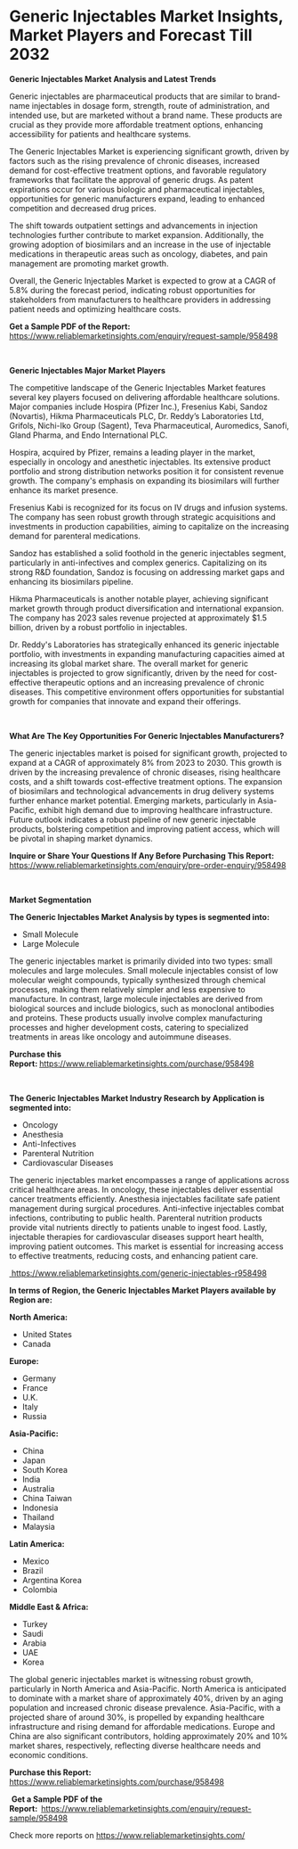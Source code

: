 <p><h1>Generic Injectables Market Insights, Market Players and Forecast Till 2032</h1></p><p><strong>Generic Injectables Market Analysis and Latest Trends</strong></p>
<p><p>Generic injectables are pharmaceutical products that are similar to brand-name injectables in dosage form, strength, route of administration, and intended use, but are marketed without a brand name. These products are crucial as they provide more affordable treatment options, enhancing accessibility for patients and healthcare systems.</p><p>The Generic Injectables Market is experiencing significant growth, driven by factors such as the rising prevalence of chronic diseases, increased demand for cost-effective treatment options, and favorable regulatory frameworks that facilitate the approval of generic drugs. As patent expirations occur for various biologic and pharmaceutical injectables, opportunities for generic manufacturers expand, leading to enhanced competition and decreased drug prices.</p><p>The shift towards outpatient settings and advancements in injection technologies further contribute to market expansion. Additionally, the growing adoption of biosimilars and an increase in the use of injectable medications in therapeutic areas such as oncology, diabetes, and pain management are promoting market growth.</p><p>Overall, the Generic Injectables Market is expected to grow at a CAGR of 5.8% during the forecast period, indicating robust opportunities for stakeholders from manufacturers to healthcare providers in addressing patient needs and optimizing healthcare costs.</p></p>
<p><strong>Get a Sample PDF of the Report:&nbsp;</strong> <a href="https://www.reliablemarketinsights.com/enquiry/request-sample/958498?utm_campaign=2808&utm_medium=2&utm_source=Github&utm_content=ia&utm_term=03032025&utm_id=generic-injectables">https://www.reliablemarketinsights.com/enquiry/request-sample/958498</a></p>
<p>&nbsp;</p>
<p><strong>Generic Injectables Major Market Players</strong></p>
<p><p>The competitive landscape of the Generic Injectables Market features several key players focused on delivering affordable healthcare solutions. Major companies include Hospira (Pfizer Inc.), Fresenius Kabi, Sandoz (Novartis), Hikma Pharmaceuticals PLC, Dr. Reddy’s Laboratories Ltd, Grifols, Nichi-Iko Group (Sagent), Teva Pharmaceutical, Auromedics, Sanofi, Gland Pharma, and Endo International PLC.</p><p>Hospira, acquired by Pfizer, remains a leading player in the market, especially in oncology and anesthetic injectables. Its extensive product portfolio and strong distribution networks position it for consistent revenue growth. The company's emphasis on expanding its biosimilars will further enhance its market presence.</p><p>Fresenius Kabi is recognized for its focus on IV drugs and infusion systems. The company has seen robust growth through strategic acquisitions and investments in production capabilities, aiming to capitalize on the increasing demand for parenteral medications.</p><p>Sandoz has established a solid foothold in the generic injectables segment, particularly in anti-infectives and complex generics. Capitalizing on its strong R&D foundation, Sandoz is focusing on addressing market gaps and enhancing its biosimilars pipeline.</p><p>Hikma Pharmaceuticals is another notable player, achieving significant market growth through product diversification and international expansion. The company has 2023 sales revenue projected at approximately $1.5 billion, driven by a robust portfolio in injectables.</p><p>Dr. Reddy's Laboratories has strategically enhanced its generic injectable portfolio, with investments in expanding manufacturing capacities aimed at increasing its global market share. The overall market for generic injectables is projected to grow significantly, driven by the need for cost-effective therapeutic options and an increasing prevalence of chronic diseases. This competitive environment offers opportunities for substantial growth for companies that innovate and expand their offerings.</p></p>
<p>&nbsp;</p>
<p><strong>What Are The Key Opportunities For Generic Injectables Manufacturers?</strong></p>
<p><p>The generic injectables market is poised for significant growth, projected to expand at a CAGR of approximately 8% from 2023 to 2030. This growth is driven by the increasing prevalence of chronic diseases, rising healthcare costs, and a shift towards cost-effective treatment options. The expansion of biosimilars and technological advancements in drug delivery systems further enhance market potential. Emerging markets, particularly in Asia-Pacific, exhibit high demand due to improving healthcare infrastructure. Future outlook indicates a robust pipeline of new generic injectable products, bolstering competition and improving patient access, which will be pivotal in shaping market dynamics.</p></p>
<p><strong>Inquire or Share Your Questions If Any Before Purchasing This Report:</strong> <a href="https://www.reliablemarketinsights.com/enquiry/pre-order-enquiry/958498?utm_campaign=2808&utm_medium=2&utm_source=Github&utm_content=ia&utm_term=03032025&utm_id=generic-injectables">https://www.reliablemarketinsights.com/enquiry/pre-order-enquiry/958498</a></p>
<p>&nbsp;</p>
<p><strong>Market Segmentation</strong></p>
<p><strong>The Generic Injectables Market Analysis by types is segmented into:</strong></p>
<p><ul><li>Small Molecule</li><li>Large Molecule</li></ul></p>
<p><p>The generic injectables market is primarily divided into two types: small molecules and large molecules. Small molecule injectables consist of low molecular weight compounds, typically synthesized through chemical processes, making them relatively simpler and less expensive to manufacture. In contrast, large molecule injectables are derived from biological sources and include biologics, such as monoclonal antibodies and proteins. These products usually involve complex manufacturing processes and higher development costs, catering to specialized treatments in areas like oncology and autoimmune diseases.</p></p>
<p><strong>Purchase this Report:&nbsp;</strong><a href="https://www.reliablemarketinsights.com/purchase/958498?utm_campaign=2808&utm_medium=2&utm_source=Github&utm_content=ia&utm_term=03032025&utm_id=generic-injectables">https://www.reliablemarketinsights.com/purchase/958498</a></p>
<p>&nbsp;</p>
<p><strong>The Generic Injectables Market Industry Research by Application is segmented into:</strong></p>
<p><ul><li>Oncology</li><li>Anesthesia</li><li>Anti-Infectives</li><li>Parenteral Nutrition</li><li>Cardiovascular Diseases</li></ul></p>
<p><p>The generic injectables market encompasses a range of applications across critical healthcare areas. In oncology, these injectables deliver essential cancer treatments efficiently. Anesthesia injectables facilitate safe patient management during surgical procedures. Anti-infective injectables combat infections, contributing to public health. Parenteral nutrition products provide vital nutrients directly to patients unable to ingest food. Lastly, injectable therapies for cardiovascular diseases support heart health, improving patient outcomes. This market is essential for increasing access to effective treatments, reducing costs, and enhancing patient care.</p></p>
<p><a href="https://www.reliablemarketinsights.com/generic-injectables-r958498?utm_campaign=2808&utm_medium=2&utm_source=Github&utm_content=ia&utm_term=03032025&utm_id=generic-injectables">&nbsp;https://www.reliablemarketinsights.com/generic-injectables-r958498</a></p>
<p><strong>In terms of Region, the Generic Injectables Market Players available by Region are:</strong></p>
<p>
    <p> <strong> North America: </strong>
        <ul>
            <li>United States</li>
            <li>Canada</li>
        </ul>
        </p> 
    <p> <strong> Europe: </strong>
        <ul>
            <li>Germany</li>
            <li>France</li>
            <li>U.K.</li>
            <li>Italy</li>
            <li>Russia</li>
        </ul>
        </p> 
    <p> <strong> Asia-Pacific: </strong>
        <ul>
            <li>China</li>
            <li>Japan</li>
            <li>South Korea</li>
            <li>India</li>
            <li>Australia</li>
            <li>China Taiwan</li>
            <li>Indonesia</li>
            <li>Thailand</li>
            <li>Malaysia</li>
        </ul>
        </p> 
    <p> <strong> Latin America: </strong>
        <ul>
            <li>Mexico</li>
            <li>Brazil</li>
            <li>Argentina Korea</li>
            <li>Colombia</li>
        </ul>
        </p> 
    <p> <strong> Middle East & Africa: </strong>
        <ul>
            <li>Turkey</li>
            <li>Saudi</li>
            <li>Arabia</li>
            <li>UAE</li>
            <li>Korea</li>
        </ul>
    </p>
    </p>
<p><p>The global generic injectables market is witnessing robust growth, particularly in North America and Asia-Pacific. North America is anticipated to dominate with a market share of approximately 40%, driven by an aging population and increased chronic disease prevalence. Asia-Pacific, with a projected share of around 30%, is propelled by expanding healthcare infrastructure and rising demand for affordable medications. Europe and China are also significant contributors, holding approximately 20% and 10% market shares, respectively, reflecting diverse healthcare needs and economic conditions.</p></p>
<p><strong>Purchase this Report: </strong><a href="https://www.reliablemarketinsights.com/purchase/958498?utm_campaign=2808&utm_medium=2&utm_source=Github&utm_content=ia&utm_term=03032025&utm_id=generic-injectables">https://www.reliablemarketinsights.com/purchase/958498</a></p>
<p>&nbsp;<strong>Get a Sample PDF of the Report:&nbsp;&nbsp;</strong><a href="https://www.reliablemarketinsights.com/enquiry/request-sample/958498?utm_campaign=2808&utm_medium=2&utm_source=Github&utm_content=ia&utm_term=03032025&utm_id=generic-injectables">https://www.reliablemarketinsights.com/enquiry/request-sample/958498</a></p>
<p><strong></strong></p>
<p>Check more reports on <a href="https://www.reliablemarketinsights.com/?utm_campaign=2808&utm_medium=2&utm_source=Github&utm_content=ia&utm_term=03032025&utm_id=generic-injectables">https://www.reliablemarketinsights.com/</a></p>